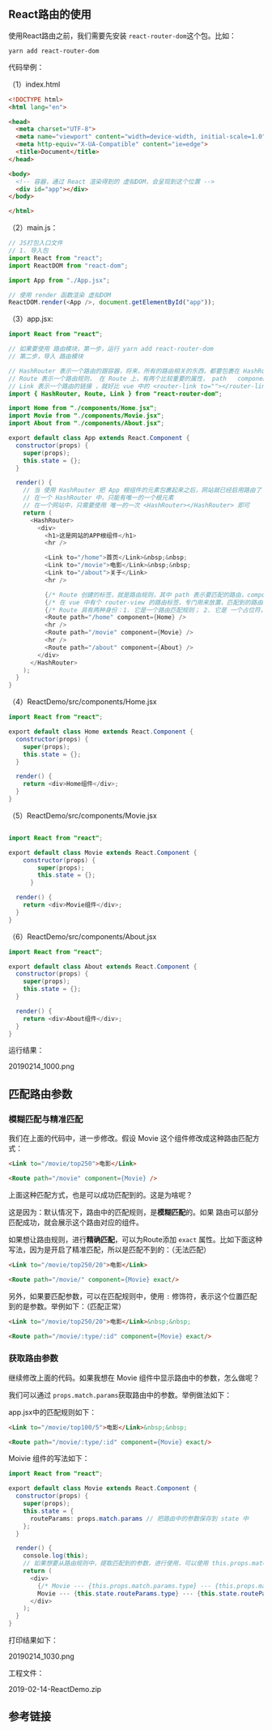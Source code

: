 
## React路由的使用

使用React路由之前，我们需要先安装 `react-router-dom`这个包。比如：

```
yarn add react-router-dom
```

代码举例：

（1）index.html

```html
<!DOCTYPE html>
<html lang="en">

<head>
  <meta charset="UTF-8">
  <meta name="viewport" content="width=device-width, initial-scale=1.0">
  <meta http-equiv="X-UA-Compatible" content="ie=edge">
  <title>Document</title>
</head>

<body>
  <!-- 容器，通过 React 渲染得到的 虚拟DOM，会呈现到这个位置 -->
  <div id="app"></div>
</body>

</html>

```

（2）main.js：

```javascript
// JS打包入口文件
// 1. 导入包
import React from "react";
import ReactDOM from "react-dom";

import App from "./App.jsx";

// 使用 render 函数渲染 虚拟DOM
ReactDOM.render(<App />, document.getElementById("app"));

```

（3）app.jsx:

```java
import React from "react";

// 如果要使用 路由模块，第一步，运行 yarn add react-router-dom
// 第二步，导入 路由模块

// HashRouter 表示一个路由的跟容器，将来，所有的路由相关的东西，都要包裹在 HashRouter 里面，而且，一个网站中，只需要使用一次 HashRouter 就好了；
// Route 表示一个路由规则， 在 Route 上，有两个比较重要的属性， path   component
// Link 表示一个路由的链接 ，就好比 vue 中的 <router-link to=""></router-link>
import { HashRouter, Route, Link } from "react-router-dom";

import Home from "./components/Home.jsx";
import Movie from "./components/Movie.jsx";
import About from "./components/About.jsx";

export default class App extends React.Component {
  constructor(props) {
    super(props);
    this.state = {};
  }

  render() {
    // 当 使用 HashRouter 把 App 根组件的元素包裹起来之后，网站就已经启用路由了
    // 在一个 HashRouter 中，只能有唯一的一个根元素
    // 在一个网站中，只需要使用 唯一的一次 <HashRouter></HashRouter> 即可
    return (
      <HashRouter>
        <div>
          <h1>这是网站的APP根组件</h1>
          <hr />

          <Link to="/home">首页</Link>&nbsp;&nbsp;
          <Link to="/movie">电影</Link>&nbsp;&nbsp;
          <Link to="/about">关于</Link>
          <hr />

          {/* Route 创建的标签，就是路由规则，其中 path 表示要匹配的路由，component 表示要展示的组件 */}
          {/* 在 vue 中有个 router-view 的路由标签，专门用来放置，匹配到的路由组件的，但是，在 react-router 中，并没有类似于这样的标签，而是 ，直接把 Route 标签，当作的 坑（占位符） */}
          {/* Route 具有两种身份：1. 它是一个路由匹配规则； 2. 它是 一个占位符，表示将来匹配到的组件都放到这个位置 */}
          <Route path="/home" component={Home} />
          <hr />
          <Route path="/movie" component={Movie} />
          <hr />
          <Route path="/about" component={About} />
        </div>
      </HashRouter>
    );
  }
}

```

（4）ReactDemo/src/components/Home.jsx

```java
import React from "react";

export default class Home extends React.Component {
  constructor(props) {
    super(props);
    this.state = {};
  }

  render() {
    return <div>Home组件</div>;
  }
}

```

（5）ReactDemo/src/components/Movie.jsx

```java

import React from "react";

export default class Movie extends React.Component {
    constructor(props) {
        super(props);
        this.state = {};
      }

  render() {
    return <div>Movie组件</div>;
  }
}

```

（6）ReactDemo/src/components/About.jsx

```java
import React from "react";

export default class About extends React.Component {
  constructor(props) {
    super(props);
    this.state = {};
  }

  render() {
    return <div>About组件</div>;
  }
}

```

运行结果：

20190214_1000.png

## 匹配路由参数

### 模糊匹配与精准匹配

我们在上面的代码中，进一步修改。假设 Movie 这个组件修改成这种路由匹配方式：

```html
<Link to="/movie/top250">电影</Link>

<Route path="/movie" component={Movie} />

```

上面这种匹配方式，也是可以成功匹配到的。这是为啥呢？

这是因为：默认情况下，路由中的匹配规则，是**模糊匹配**的。如果 路由可以部分匹配成功，就会展示这个路由对应的组件。

如果想让路由规则，进行**精确匹配**，可以为Route添加 `exact` 属性。比如下面这种写法，因为是开启了精准匹配，所以是匹配不到的：（无法匹配）

```html
<Link to="/movie/top250/20">电影</Link>

<Route path="/movie/" component={Movie} exact/>
```


另外，如果要匹配参数，可以在匹配规则中，使用 `:` 修饰符，表示这个位置匹配到的是参数。举例如下：（匹配正常）

```html
<Link to="/movie/top250/20">电影</Link>&nbsp;&nbsp;

<Route path="/movie/:type/:id" component={Movie} exact/>
```


### 获取路由参数

继续修改上面的代码。如果我想在 Movie 组件中显示路由中的参数，怎么做呢？

我们可以通过 `props.match.params`获取路由中的参数。举例做法如下：

app.jsx中的匹配规则如下：


```html
<Link to="/movie/top100/5">电影</Link>&nbsp;&nbsp;

<Route path="/movie/:type/:id" component={Movie} exact/>
```


Moivie 组件的写法如下：

```java
import React from "react";

export default class Movie extends React.Component {
  constructor(props) {
    super(props);
    this.state = {
      routeParams: props.match.params // 把路由中的参数保存到 state 中
    };
  }

  render() {
    console.log(this);
    // 如果想要从路由规则中，提取匹配到的参数，进行使用，可以使用 this.props.match.params.*** 来访问
    return (
      <div>
        {/* Movie --- {this.props.match.params.type} --- {this.props.match.params.id} */}
        Movie --- {this.state.routeParams.type} --- {this.state.routeParams.id}
      </div>
    );
  }
}


```

打印结果如下：

20190214_1030.png


工程文件：

2019-02-14-ReactDemo.zip

## 参考链接



